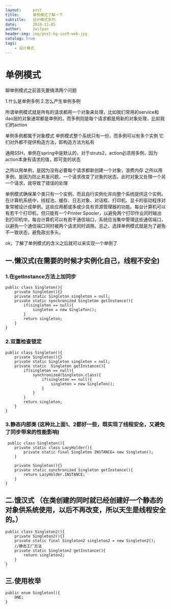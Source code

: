 ```yaml
---
layout:     post
title:      单例模式了解一下
subtitle:   设计模式系列
date:       2018-11-05
author:     zwilpan
header-img: img/post-bg-ios9-web.jpg
catalog: true
tags:
    - 设计模式
---
```



# 单例模式

聊单例模式之前首先要搞清两个问题

1.什么是单例多例
2.怎么产生单例多例

所谓单例模式就是所有的请求都用一个对象来处理，比如我们常用的service和dao层的对象通常都是单例的，而多例则是每个请求都是用新的对象处理，比如我们的action

单例多例都属于对象模式
单例模式整个系统只有一份，而多例可以有多个实例
它们对外都不提供构造方法，即构造方法为私有

通用SSH，单例在spring中是默认的，对于struts2，action必须用多例，因为action本身有请求的值，即可变的状态

之所以用单例，是因为没有必要每个请求都新创建一个对象，浪费内存
之所以用多例，是因为防止并发问题，一个请求改变了对象的状态，此时对象又处理一个另一个请求，就导致了错误的处理

单例模式确保某个类只有一个实例，而且自行实例化并向整个系统提供这个实例。在计算机系统中，线程池、缓存、日志对象、对话框、打印机、显卡的驱动程序对象常被设计成单例。这些应用都或多或少具有资源管理器的功能。每台计算机可以有若干个打印机，但只能有一个Printer Spooler，以避免两个打印作业同时输出到打印机中。每台计算机可以有若干通信端口，系统应当集中管理这些通信端口，以避免一个通信端口同时被两个请求同时调用。总之，选择单例模式就是为了避免不一致状态，避免政出多头。

ok，了解了单例模式的含义之后就可以来实现一个单例了

## 一.懒汉式(在需要的时候才实例化自己，线程不安全)

### 1.在getInstance方法上加同步
    public class Singleton(){
        private Singleton(){}
        private static Singleton singleton = null;
        private static synchronized Singleton getInstance(){
            if(singleton == null){
                singleton = new SingleTon();
            }
            return singleton;
        }
    }

### 2.双重检查锁定
    public class Singleton(){
        private Singleton(){}
        private static Singleton singleton = null;
        private static  Singleton getInstance(){
            if(singleton == null){
                synchronized(Singleton.class){
                    if(singleton == null){
                        singleton = new SingleTon();
                    }
                }
            }
            return singleton;
        }
    }

### 3.静态内部类  (这种比上面1、2都好一些，既实现了线程安全，又避免了同步带来的性能影响)
     public class Singleton(){
        private static class LazyHolder(){
            private static final Singleton INSTANCE= new Singleton();
        }

        private Singleton(){}
        private static synchronized Singleton getInstance(){
            return LazyHolder.INSTANCE;
        }
    }

## 二.饿汉式 （在类创建的同时就已经创建好一个静态的对象供系统使用，以后不再改变，所以天生是线程安全的。）
    
    public class Singleton2(){
        private Singleton2(){}
        private static final Singleton2 singleton2 = new Singleton2();
        //静态工厂方法
        private static Singleton2 getInstance(){
            return singleton2;
        }
    }

## 三.使用枚举

    public enum Singleton(){
        ONE;
    }

